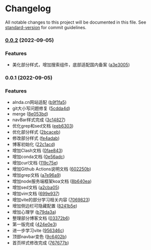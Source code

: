 # Changelog

All notable changes to this project will be documented in this file. See [standard-version](https://github.com/conventional-changelog/standard-version) for commit guidelines.

### [0.0.2](https://github.com/Alndaly/alndaly.github.io/compare/v0.0.1...v0.0.2) (2022-09-05)


### Features

* 美化部分样式，增加搜索组件，底部适配国内备案 ([a3e3005](https://github.com/Alndaly/alndaly.github.io/commit/a3e300501443937cf545f0f48653585a53998fc5))

### 0.0.1 (2022-09-05)


### Features

* alnda.cn网站适配 ([b9f1fa5](https://github.com/Alndaly/alndaly.github.io/commit/b9f1fa58547229049b21d7305bc9967e0bce0628))
* git大小写问题修复 ([5cdda4d](https://github.com/Alndaly/alndaly.github.io/commit/5cdda4da252d096a6733858219933f125c9fbc56))
* merge ([8e053bd](https://github.com/Alndaly/alndaly.github.io/commit/8e053bd317589779de737d4225d0352858e7f5b7))
* navBar样式完成 ([3c14827](https://github.com/Alndaly/alndaly.github.io/commit/3c1482714e568818f6e6069740205b631a053d31))
* 优化grep和sed文档 ([eeb6303](https://github.com/Alndaly/alndaly.github.io/commit/eeb6303bddd673a6f88107c457ada3efbfeca88c))
* 优化部分样式 ([2bcaceb](https://github.com/Alndaly/alndaly.github.io/commit/2bcacebc298667345ba56ebd021b4abb522db4cd))
* 修改部分样式 ([fe4adab](https://github.com/Alndaly/alndaly.github.io/commit/fe4adab035f72472b87ae605f4b2718009f7e81b))
* 博客初始化 ([22c1acd](https://github.com/Alndaly/alndaly.github.io/commit/22c1acd785c0728e1529c25a8bdf2cadc6d0ebb9))
* 增加Clash文档 ([0fae843](https://github.com/Alndaly/alndaly.github.io/commit/0fae8437834a4157fd74563fc4a5b91fc7d9ac90))
* 增加conda文档 ([0e56adc](https://github.com/Alndaly/alndaly.github.io/commit/0e56adc88b7e15aa331c8a8e4f650b9b5fc5b853))
* 增加curl文档 ([119c75e](https://github.com/Alndaly/alndaly.github.io/commit/119c75efd072a5ddbe36415798670e03f662cb22))
* 增加Github Actions说明文档 ([602250b](https://github.com/Alndaly/alndaly.github.io/commit/602250b55c8438a2ab78ef0e3400d8d4c3923215))
* 增加grep文档 ([a7e96a9](https://github.com/Alndaly/alndaly.github.io/commit/a7e96a9692bff2839d1b48d5c1e6d9fbc1b6a33d))
* 增加node服务端框架koa文档 ([8b640ea](https://github.com/Alndaly/alndaly.github.io/commit/8b640ea255edf50716558b41b9b44427a562f499))
* 增加sed文档 ([a2cba05](https://github.com/Alndaly/alndaly.github.io/commit/a2cba0592e68bea61c66ddedd6635f95af020f4c))
* 增加vim文档 ([699e937](https://github.com/Alndaly/alndaly.github.io/commit/699e93718359cd3050e1b6c109ffa96cc1ff163a))
* 增加vite的部分学习相关内容 ([7069823](https://github.com/Alndaly/alndaly.github.io/commit/70698234450ee2c75ed016d32ee056eb64b97853))
* 增加侧边栏可隐藏配置 ([8241b5e](https://github.com/Alndaly/alndaly.github.io/commit/8241b5ecaf9b1f244e04ed5667bf0b5709e234ff))
* 增加心理学 ([b79da3a](https://github.com/Alndaly/alndaly.github.io/commit/b79da3a0acfc42ab63fc9ed26b912cd9924b1e97))
* 整理部分博客文档 ([03372b6](https://github.com/Alndaly/alndaly.github.io/commit/03372b6484b616fc376c2577b631ed932a4f17a7))
* 第一版完成 ([424e0e3](https://github.com/Alndaly/alndaly.github.io/commit/424e0e32cdcf2164ce5b6c045e4ea13fabbdbb1b))
* 进一步学习vite ([956346c](https://github.com/Alndaly/alndaly.github.io/commit/956346c443b88f7a78d4b5cf09faee721aa9fa73))
* 顶部navbar变色 ([9c6402b](https://github.com/Alndaly/alndaly.github.io/commit/9c6402b2fc6c79091c2161124868bb8c9f984de8))
* 首页样式修改完成 ([767677b](https://github.com/Alndaly/alndaly.github.io/commit/767677bd1ca2dd5f7878ef95a870e12c69e12d5f))
